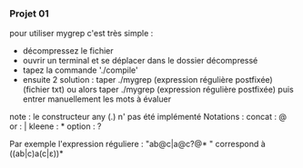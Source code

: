 ### Projet 01 

pour utiliser mygrep c'est très simple :
- décompressez le fichier 
- ouvrir un terminal et se déplacer dans le dossier décompressé
- tapez la commande './compile'
- ensuite 2 solution : taper ./mygrep (expression régulière postfixée) (fichier txt)
ou alors taper ./mygrep (expression régulière postfixée) puis entrer manuellement les mots à évaluer

note : le constructeur any (.) n' pas été implémenté
Notations : 
    concat : @
    or : |
    kleene : *
    option : ?

Par exemple l'expression réguliere : "ab@c|a@c?@* " correspond à ((ab|c)a(c|ε))*